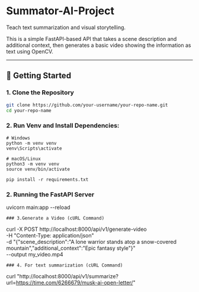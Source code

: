 # Summator-AI-Project
Teach text summarization and visual storytelling.

This is a simple FastAPI-based API that takes a scene description and additional context, then generates a basic video showing the information as text using OpenCV.

---

## 🚀 Getting Started

### 1. Clone the Repository
```bash
git clone https://github.com/your-username/your-repo-name.git
cd your-repo-name

```
### 2. Run Venv and Install Dependencies:
```
# Windows
python -m venv venv
venv\Scripts\activate

# macOS/Linux
python3 -m venv venv
source venv/bin/activate

pip install -r requirements.txt

```
### 2. Running the FastAPI Server 

uvicorn main:app --reload
```
### 3.Generate a Video (cURL Command)
```
curl -X POST http://localhost:8000/api/v1/generate-video \
  -H "Content-Type: application/json" \
  -d "{\"scene_description\":\"A lone warrior stands atop a snow-covered mountain\",\"additional_context\":\"Epic fantasy style\"}" \
  --output my_video.mp4
```
### 4. For text summarization (cURL Command)
```
curl "http://localhost:8000/api/v1/summarize?url=https://time.com/6266679/musk-ai-open-letter/"

